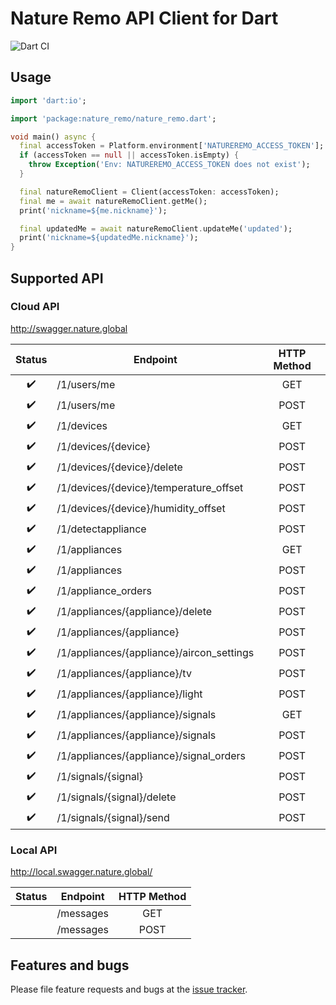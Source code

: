 # Nature Remo API Client for Dart
![Dart CI](https://github.com/futabooo/nature-remo-dart/workflows/Dart%20CI/badge.svg)

## Usage

```dart
import 'dart:io';

import 'package:nature_remo/nature_remo.dart';

void main() async {
  final accessToken = Platform.environment['NATUREREMO_ACCESS_TOKEN'];
  if (accessToken == null || accessToken.isEmpty) {
    throw Exception('Env: NATUREREMO_ACCESS_TOKEN does not exist');
  }

  final natureRemoClient = Client(accessToken: accessToken);
  final me = await natureRemoClient.getMe();
  print('nickname=${me.nickname}');

  final updatedMe = await natureRemoClient.updateMe('updated');
  print('nickname=${updatedMe.nickname}');
}
```

## Supported API

### Cloud API

http://swagger.nature.global

|     Status       |                 Endpoint                | HTTP Method |
|:----------------:|-----------------------------------------|:-----------:|
|:heavy_check_mark:|/1/users/me                              | GET         |
|:heavy_check_mark:|/1/users/me                              | POST        |
|:heavy_check_mark:|/1/devices                               | GET         |
|:heavy_check_mark:|/1/devices/{device}                      | POST        |
|:heavy_check_mark:|/1/devices/{device}/delete               | POST        |
|:heavy_check_mark:|/1/devices/{device}/temperature_offset   | POST        |
|:heavy_check_mark:|/1/devices/{device}/humidity_offset      | POST        |
|:heavy_check_mark:|/1/detectappliance                       | POST        |
|:heavy_check_mark:|/1/appliances                            | GET         |
|:heavy_check_mark:|/1/appliances                            | POST        |
|:heavy_check_mark:|/1/appliance_orders                      | POST        |
|:heavy_check_mark:|/1/appliances/{appliance}/delete         | POST        |
|:heavy_check_mark:|/1/appliances/{appliance}                | POST        |
|:heavy_check_mark:|/1/appliances/{appliance}/aircon_settings| POST        |
|:heavy_check_mark:|/1/appliances/{appliance}/tv             | POST        |
|:heavy_check_mark:|/1/appliances/{appliance}/light          | POST        |
|:heavy_check_mark:|/1/appliances/{appliance}/signals        | GET         |
|:heavy_check_mark:|/1/appliances/{appliance}/signals        | POST        |
|:heavy_check_mark:|/1/appliances/{appliance}/signal_orders  | POST        |
|:heavy_check_mark:|/1/signals/{signal}                      | POST        |
|:heavy_check_mark:|/1/signals/{signal}/delete               | POST        |
|:heavy_check_mark:|/1/signals/{signal}/send                 | POST        |

### Local API

http://local.swagger.nature.global/

|     Status       |Endpoint | HTTP Method |
|:----------------:|---------|:-----------:|
|                  |/messages| GET         |
|                  |/messages| POST        |

## Features and bugs

Please file feature requests and bugs at the [issue tracker][tracker].

[tracker]: https://github.com/futabooo/nature-remo-dart/issues